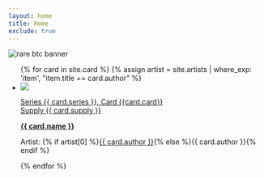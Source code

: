 ```yaml
---
layout: home
title: Home
exclude: true
---
```

<img src="https://bafybeidfwnuaxycyypvgtnornhcztrirngnv5nrm6oevpfu66masij2jwa.ipfs.nftstorage.link/" alt="rare btc banner" max-width="100%" height="auto">
<ul class="assets">
{% for card in site.card %}
{% assign artist = site.artists | where_exp: 'item', "item.title == card.author" %}
  <li>
    <img src="{% if card.image != null and card.image != '' %}{{ card.image }}{% else %}{{'assets/placeholder.png' | relative_url}}{% endif %}">
    <a href="series-1/card/{{ card.name | downcase }}">
      <p class="small">Series {{ card.series }}, Card {{card.card}}<br> Supply {{ card.supply }}</p> 
         <b>{{ card.name }}</b>
    </a>    
    <p class="small">Artist: {% if artist[0] %}<a href="{{ artist[0].url | relative_url }}">{{ card.author }}</a>{% else %}{{ card.author }}{% endif %}</p>
  </li>
{% endfor %}
</ul>
